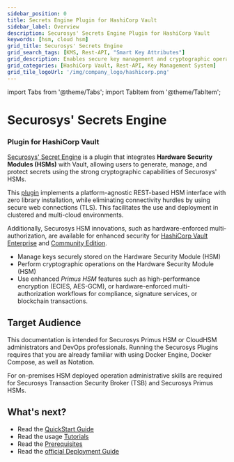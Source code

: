 ```yaml
---
sidebar_position: 0
title: Secrets Engine Plugin for HashiCorp Vault
sidebar_label: Overview
description: Securosys' Secrets Engine Plugin for HashiCorp Vault
keywords: [hsm, cloud hsm]
grid_title: Securosys' Secrets Engine
grid_search_tags: [KMS, Rest-API, "Smart Key Attributes"]
grid_description: Enables secure key management and cryptographic operations with a platform-agnostic REST interface using TLS. It simplifies deployment in multi-cloud environments and enhances security with features like hardware-enforced multi-authorization, supporting encryption and compliance workflows.
grid_categories: [HashiCorp Vault, Rest-API, Key Management System]
grid_tile_logoUrl: '/img/company_logo/hashicorp.png'
---
```


import Tabs from '@theme/Tabs';
import TabItem from '@theme/TabItem';

# Securosys' Secrets Engine

### Plugin for HashiCorp Vault

[Securosys' Secret Engine](./Concepts/secrets_engine_concept.md) is a plugin that integrates **Hardware Security Modules (HSMs)** with Vault, allowing users to generate, manage, and protect secrets using the strong cryptographic capabilities of Securosys' HSMs.

This [plugin](./Concepts/secrets_engine_concept.md) implements a platform-agnostic REST-based HSM interface with zero library installation, while eliminating connectivity hurdles by using secure web connections (TLS). This facilitates the use and deployment in clustered and multi-cloud environments.

Additionally, Securosys HSM innovations, such as hardware-enforced multi-authorization, are available for enhanced security for [HashiCorp Vault Enterprise](../hc-vault-enterprise/overview) and [Community Edition](../hc_vault/overview). 
 - Manage keys securely stored on the Hardware Security Module (HSM)
 - Perform cryptographic operations on the Hardware Security Module (HSM)
 - Use enhanced _Primus HSM_ features such as high-performance encryption (ECIES, AES-GCM), or hardware-enforced multi-authorization workflows for compliance, signature services, or blockchain transactions.

 ## Target Audience

This documentation is intended for Securosys Primus HSM or CloudHSM administrators and DevOps professionals. Running the Securosys Plugins requires that you are already familiar with using Docker Engine, Docker Compose, as well as Notation. 

For on-premises HSM deployed operation administrative skills are required for Securosys Transaction Security Broker (TSB) and Securosys Primus HSMs.


## What's next?

- Read the [QuickStart Guide](/hc_sse/Quickstart/)
- Read the usage [Tutorials](/hc_sse/category/tutorial)
- Read the [Prerequisites](/hc_sse/Installation/prerequisites)
- Read the [official Deployment Guide](/hc_sse/category/installation/)